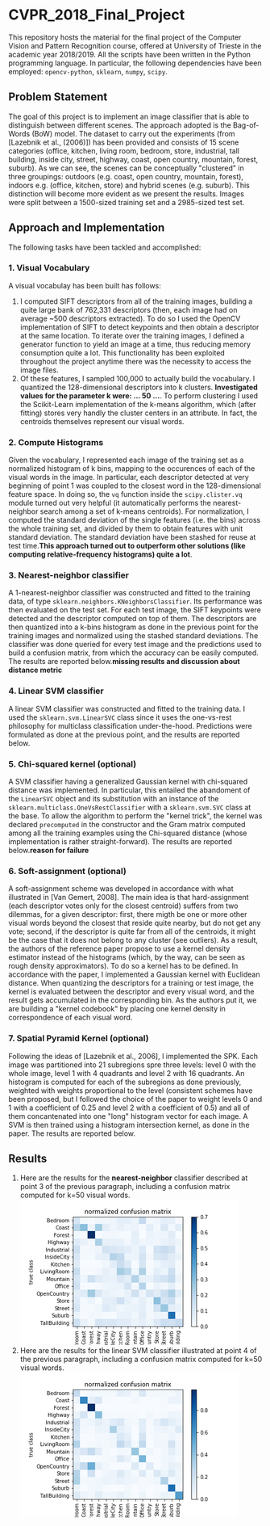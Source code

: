 # CVPR_2018_Final_Project
This repository hosts the material for the final project of the Computer Vision and Pattern Recognition course, offered at University of Trieste in the academic year 2018/2019. All the scripts have been written in the Python programming language. In particular, the following dependencies have been employed: `opencv-python`, `sklearn`, `numpy`, `scipy`.
## Problem Statement
The goal of this project is to implement an image classifier that is able to distinguish between different scenes. The approach adopted is the Bag-of-Words (BoW) model. The dataset to carry out the experiments (from [Lazebnik et al., (2006)]) has been provided and consists of 15 scene categories (office, kitchen, living room, bedroom, store, industrial, tall building, inside city, street, highway, coast, open country, mountain, forest, suburb). As we can see, the scenes can be conceptually "clustered" in three groupings: outdoors (e.g. coast, open country, mountain, forest), indoors e.g. (office, kitchen, store) and hybrid scenes (e.g. suburb). This distinction will become more evident as we present the results. Images were split between a 1500-sized training set and a 2985-sized test set.
## Approach and Implementation
The following tasks have been tackled and accomplished:
### 1. Visual Vocabulary
A visual vocabulay has been built has follows:
1. I computed SIFT descriptors from all of the training images, building a quite large bank of 762,331 descriptors (then, each image had on average ~500 descriptors extracted). To do so I used the OpenCV implementation of SIFT to detect keypoints and then obtain a descriptor at the same location. To iterate over the training images, I defined a generator function to yield an image at a time, thus reducing memory consumption quite a lot. This functionality has been exploited throughout the project anytime there was the necessity to access the image files.
2. Of these features, I sampled 100,000 to actually build the vocabulary. I quantized the 128-dimensional descriptors into k clusters. **Investigated values for the parameter k were: ... 50 ...**. To perform clustering I used the Scikit-Learn implementation of the k-means algorithm, which (after fitting) stores very handly the cluster centers in an attribute. In fact, the centroids themselves represent our visual words.
### 2. Compute Histograms
Given the vocabulary, I represented each image of the training set as a normalized histogram of k bins, mapping to the occurences of each of the visual words in the image. In particular, each descriptor detected at very beginning of point 1 was coupled to the closest word in the 128-dimensional feature space. In doing so, the `vq` function inside the `scipy.clister.vq` module turned out very helpful (it automatically performs the nearest-neighbor search among a set of k-means centroids). For normalization, I computed the standard deviation of the single features (i.e. the bins) across the whole training set, and divided by them to obtain features with unit standard deviation. The standard deviation have been stashed for reuse at test time.**This approach turned out to outperform other solutions (like computing relative-frequency histograms) quite a lot**.
### 3. Nearest-neighbor classifier
A 1-nearest-neighbor classifier was constructed and fitted to the training data, of type `sklearn.neighbors.KNeighborsClassifier`. Its performance was then evaluated on the test set. For each test image, the SIFT keypoints were detected and the descriptor computed on top of them. The descriptors are then quantized into a k-bins histogram as done in the previous point for the training images and normalized using the stashed standard deviations. The classifier was done queried for every test image and the predictions used to build a confusion matrix, from which the accuracy can be easily computed. The results are reported below.**missing results and discussion about distance metric**
### 4. Linear SVM classifier
A linear SVM classifier was constructed and fitted to the training data. I used the `sklearn.svm.LinearSVC` class since it uses the one-vs-rest philosophy for multiclass classification under-the-hood. Predictions were formulated as done at the previous point, and the results are reported below.
### 5. Chi-squared kernel (optional)
A SVM classifier having a generalized Gaussian kernel with chi-squared distance was implemented. In particular, this entailed the abandoment of the `LinearSVC` object and its substitution with an instance of the `sklearn.multiclass.OneVsRestClassifier` with a `sklearn.svm.SVC` class at the base. To allow the algorithm to perform the "kernel trick", the kernel was declared `precomputed` in the constructor and the Gram matrix computed among all the training examples using the Chi-squared distance (whose implementation is rather straight-forward). The results are reported below.**reason for failure**
### 6. Soft-assignment (optional)
A soft-assignment scheme was developed in accordance with what illustrated in [Van Gemert, 2008]. The main idea is that hard-assignment (each descriptor votes only for the closest centroid) suffers from two dilemmas, for a given descriptor: first, there migth be one or more other visual words beyond the closest that reside quite nearby, but do not get any vote; second, if the descriptor is quite far from all of the centroids, it might be the case that it does not belong to any cluster (see outliers). As a result, the authors of the reference paper propose to use a kernel density estimator instead of the histograms (which, by the way, can be seen as rough density approximators). To do so a kernel has to be defined. In accordance with the paper, I implemented a Gaussian kernel with Euclidean distance. When quantizing the descriptors for a training or test image, the kernel is evaluated between the descriptor and every visual word, and the result gets accumulated in the corresponding bin. As the authors put it, we are building a "kernel codebook" by placing one kernel density in correspondence of each visual word.
### 7. Spatial Pyramid Kernel (optional)
Following the ideas of [Lazebnik et al., 2006], I implemented the SPK. Each image was partitioned into 21 subregions spre three levels: level 0 with the whole image, level 1 with 4 quadrants and level 2 with 16 quadrants. An histogram is computed for each of the subregions as done previously, weighted with weights proportional to the level (consistent schemes have been proposed, but I followed the choice of the paper to weight levels 0 and 1 with a coefficient of 0.25 and level 2 with a coefficient of 0.5) and all of them concantenated into one "long" histogram vector for each image. A SVM is then trained using a histogram intersection kernel, as done in the paper. The results are reported below.
## Results

1. Here are the results for the **nearest-neighbor** classifier described at point 3 of the previous paragraph, including a confusion matrix computed for k=50 visual words.
![alt text](https://github.com/pigozzif/CVPR_2018_Final_Project/blob/master/images/KNN50.png)
2. Here are the results for the linear SVM classifier illustrated at point 4 of the previous paragraph, including a confusion matrix computed for k=50 visual words.
![alt text](https://github.com/pigozzif/CVPR_2018_Final_Project/blob/master/images/linearSVC50.png)

